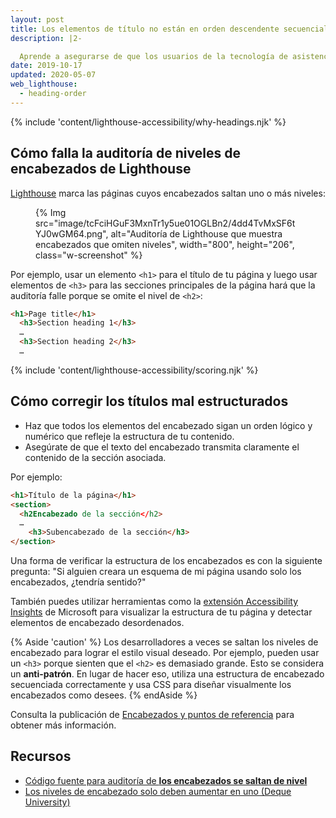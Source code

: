 ```yaml
---
layout: post
title: Los elementos de título no están en orden descendente secuencial
description: |2-

  Aprende a asegurarse de que los usuarios de la tecnología de asistencia puedan navegar fácilmente por tu página web estructurando correctamente tus elementos de encabezados.
date: 2019-10-17
updated: 2020-05-07
web_lighthouse:
  - heading-order
---
```


{% include 'content/lighthouse-accessibility/why-headings.njk' %}

## Cómo falla la auditoría de niveles de encabezados de Lighthouse

[Lighthouse](https://developers.google.com/web/tools/lighthouse/) marca las páginas cuyos encabezados saltan uno o más niveles:

<figure class="w-figure">{% Img src="image/tcFciHGuF3MxnTr1y5ue01OGLBn2/4dd4TvMxSF6tYJ0wGM64.png", alt="Auditoría de Lighthouse que muestra encabezados que omiten niveles", width="800", height="206", class="w-screenshot" %}</figure>

Por ejemplo, usar un elemento `<h1>` para el título de tu página y luego usar elementos de `<h3>` para las secciones principales de la página hará que la auditoría falle porque se omite el nivel de `<h2>`:

```html
<h1>Page title</h1>
  <h3>Section heading 1</h3>
  …
  <h3>Section heading 2</h3>
  …
```

{% include 'content/lighthouse-accessibility/scoring.njk' %}

## Cómo corregir los títulos mal estructurados

- Haz que todos los elementos del encabezado sigan un orden lógico y numérico que refleje la estructura de tu contenido.
- Asegúrate de que el texto del encabezado transmita claramente el contenido de la sección asociada.

Por ejemplo:

```html
<h1>Título de la página</h1>
<section>
  <h2Encabezado de la sección</h2>
  …
    <h3>Subencabezado de la sección</h3>
</section>
```

Una forma de verificar la estructura de los encabezados es con la siguiente pregunta: "Si alguien creara un esquema de mi página usando solo los encabezados, ¿tendría sentido?"

También puedes utilizar herramientas como la <a href="https://accessibilityinsights.io/" rel="noopener">extensión Accessibility Insights</a> de Microsoft para visualizar la estructura de tu página y detectar elementos de encabezado desordenados.

{% Aside 'caution' %} Los desarrolladores a veces se saltan los niveles de encabezado para lograr el estilo visual deseado. Por ejemplo, pueden usar un `<h3>` porque sienten que el `<h2>` es demasiado grande. Esto se considera un **anti-patrón**. En lugar de hacer eso, utiliza una estructura de encabezado secuenciada correctamente y usa CSS para diseñar visualmente los encabezados como desees. {% endAside %}

Consulta la publicación de [Encabezados y puntos de referencia](/headings-and-landmarks) para obtener más información.

## Recursos

- <a href="https://github.com/GoogleChrome/lighthouse/blob/master/lighthouse-core/audits/accessibility/heading-order.js" rel="noopener">Código fuente para auditoría de <strong>los encabezados se saltan de nivel</strong></a>
- <a href="https://dequeuniversity.com/rules/axe/3.3/heading-order" rel="noopener">Los niveles de encabezado solo deben aumentar en uno (Deque University)</a>
